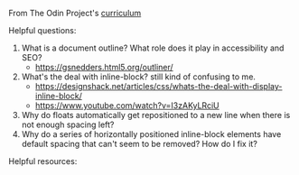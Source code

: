 From The Odin Project's [curriculum](http://www.theodinproject.com/courses/web-development-101/lessons/html-css)

Helpful questions:
1. What is a document outline? What role does it play in accessibility and SEO?
    - https://gsnedders.html5.org/outliner/
2. What's the deal with inline-block? still kind of confusing to me.
    - https://designshack.net/articles/css/whats-the-deal-with-display-inline-block/
    - https://www.youtube.com/watch?v=I3zAKyLRciU
3. Why do floats automatically get repositioned to a new line when there is not enough spacing left?
4. Why do a series of horizontally positioned inline-block elements have default spacing that can't seem to be removed? How do I fix it?

Helpful resources: